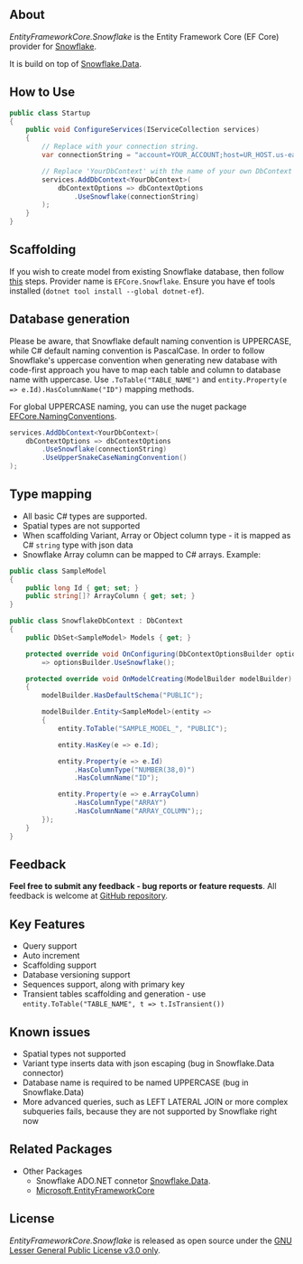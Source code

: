 ## About

_EntityFrameworkCore.Snowflake_ is the Entity Framework Core (EF Core) provider for [Snowflake](https://www.snowflake.com).

It is build on top of [Snowflake.Data](https://github.com/snowflakedb/snowflake-connector-net).

## How to Use

```csharp
public class Startup
{
    public void ConfigureServices(IServiceCollection services)
    {
        // Replace with your connection string.
        var connectionString = "account=YOUR_ACCOUNT;host=UR_HOST.us-east-1.snowflakecomputing.com;user=UR_USER;password=UR_PASSWORD;db=TESTDB;schema=PUBLIC;warehouse=UR_WAREHOUSE";

        // Replace 'YourDbContext' with the name of your own DbContext derived class.
        services.AddDbContext<YourDbContext>(
            dbContextOptions => dbContextOptions
                .UseSnowflake(connectionString)
        );
    }
}
```

## Scaffolding

If you wish to create model from existing Snowflake database, then follow [this](https://learn.microsoft.com/en-us/ef/core/cli/dotnet#dotnet-ef-dbcontext-scaffold) steps. Provider name is `EFCore.Snowflake`.  Ensure you have ef tools installed (`dotnet tool install --global dotnet-ef`).

## Database generation

Please be aware, that Snowflake default naming convention is UPPERCASE, while C# default naming convention is PascalCase. In order to follow Snowflake's uppercase convention when generating new database with code-first approach you have to map each table and column to database name with uppercase. Use `.ToTable("TABLE_NAME")` and `entity.Property(e => e.Id).HasColumnName("ID")` mapping methods.

For global UPPERCASE naming, you can use the nuget package [EFCore.NamingConventions](https://www.nuget.org/packages/EFCore.NamingConventions).

```C#
services.AddDbContext<YourDbContext>(
    dbContextOptions => dbContextOptions
        .UseSnowflake(connectionString)
        .UseUpperSnakeCaseNamingConvention()
);
```


## Type mapping

- All basic C# types are supported.
- Spatial types are not supported
- When scaffolding Variant, Array or Object column type - it is mapped as C# `string` type with json data
- Snowflake Array column can be mapped to C# arrays. Example:
```csharp
public class SampleModel
{
    public long Id { get; set; }
    public string[]? ArrayColumn { get; set; }
}

public class SnowflakeDbContext : DbContext
{
    public DbSet<SampleModel> Models { get; }

    protected override void OnConfiguring(DbContextOptionsBuilder optionsBuilder)
        => optionsBuilder.UseSnowflake();

    protected override void OnModelCreating(ModelBuilder modelBuilder)
    {
        modelBuilder.HasDefaultSchema("PUBLIC");

        modelBuilder.Entity<SampleModel>(entity =>
        {
            entity.ToTable("SAMPLE_MODEL_", "PUBLIC");

            entity.HasKey(e => e.Id);

            entity.Property(e => e.Id)
                .HasColumnType("NUMBER(38,0)")
                .HasColumnName("ID");

            entity.Property(e => e.ArrayColumn)
                .HasColumnType("ARRAY")
                .HasColumnName("ARRAY_COLUMN");;
        });
    }
}
```


## Feedback

**Feel free to submit any feedback - bug reports or feature requests**. All feedback is welcome at [GitHub repository](https://github.com/Sielnix/EFCore.Snowflake).


## Key Features

* Query support
* Auto increment
* Scaffolding support
* Database versioning support
* Sequences support, along with primary key
* Transient tables scaffolding and generation - use `entity.ToTable("TABLE_NAME", t => t.IsTransient())`

## Known issues

* Spatial types not supported
* Variant type inserts data with json escaping (bug in Snowflake.Data connector)
* Database name is required to be named UPPERCASE (bug in Snowflake.Data)
* More advanced queries, such as LEFT LATERAL JOIN or more complex subqueries fails, because they are not supported by Snowflake right now

## Related Packages

* Other Packages
  * Snowflake ADO.NET connetor [Snowflake.Data](https://github.com/snowflakedb/snowflake-connector-net).
  * [Microsoft.EntityFrameworkCore](https://www.nuget.org/packages/Microsoft.EntityFrameworkCore)

## License

_EntityFrameworkCore.Snowflake_ is released as open source under the [GNU Lesser General Public License v3.0 only](https://github.com/Sielnix/EFCore.Snowflake/blob/main/LICENSE).
